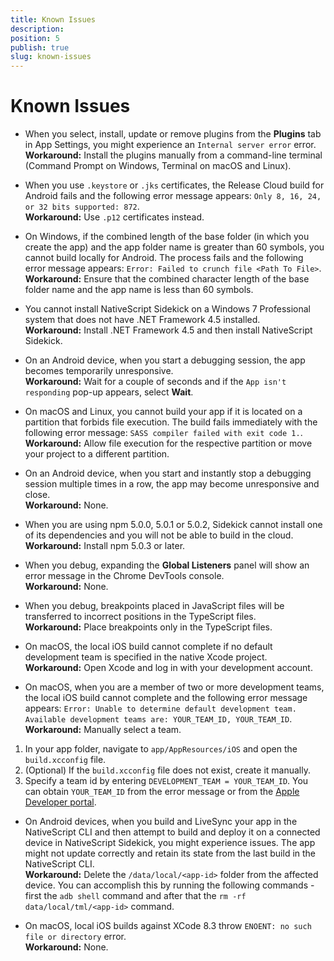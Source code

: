 ```yaml
---
title: Known Issues
description: 
position: 5
publish: true
slug: known-issues
---
```


# Known Issues

* When you select, install, update or remove plugins from the **Plugins** tab in App Settings, you might experience an `Internal server error` error.<br/>
**Workaround:** Install the plugins manually from a command-line terminal (Command Prompt on Windows, Terminal on macOS and Linux). 

* When you use `.keystore` or `.jks` certificates, the Release Cloud build for Android fails and the following error message appears: `Only 8, 16, 24, or 32 bits supported: 872`.<br/>
**Workaround:** Use `.p12` certificates instead. 

* On Windows, if the combined length of the base folder (in which you create the app) and the app folder name is greater than 60 symbols, you cannot build locally for Android. The process fails and the following error message appears: `Error: Failed to crunch file <Path To File>`.<br/>
**Workaround:** Ensure that the combined character length of the base folder name and the app name is less than 60 symbols. 

* You cannot install NativeScript Sidekick on a Windows 7 Professional system that does not have .NET Framework 4.5 installed.<br/>
**Workaround:** Install .NET Framework 4.5 and then install NativeScript Sidekick. 

* On an Android device, when you start a debugging session, the app becomes temporarily unresponsive.<br/>
**Workaround:** Wait for a couple of seconds and if the `App isn't responding` pop-up appears, select **Wait**. 

* On macOS and Linux, you cannot build your app if it is located on a partition that forbids file execution. The build fails immediately with the following error message: `SASS compiler failed with exit code 1.`. <br/>
**Workaround:** Allow file execution for the respective partition or move your project to a different partition. 

* On an Android device, when you start and instantly stop a debugging session multiple times in a row, the app may become unresponsive and close.<br/>
**Workaround:** None.  

* When you are using npm 5.0.0, 5.0.1 or 5.0.2, Sidekick cannot install one of its dependencies and you will not be able to build in the cloud.<br/>
**Workaround:** Install npm 5.0.3 or later.  

* When you debug, expanding the **Global Listeners** panel will show an error message in the Chrome DevTools console.<br/>
**Workaround:** None.

* When you debug, breakpoints placed in JavaScript files will be transferred to incorrect positions in the TypeScript files.<br/>
**Workaround:** Place breakpoints only in the TypeScript files.

* On macOS, the local iOS build cannot complete if no default development team is specified in the native Xcode project.<br/>
**Workaround:** Open Xcode and log in with your development account.

* On macOS, when you are a member of two or more development teams, the local iOS build cannot complete and the following error message appears: `Error: Unable to determine default development team. Available development teams are: YOUR_TEAM_ID, YOUR_TEAM_ID`.<br/>
**Workaround:** Manually select a team.
 1. In your app folder, navigate to `app/AppResources/iOS` and open the `build.xcconfig` file.
 2. (Optional) If the `build.xcconfig` file does not exist, create it manually.
 3. Specify a team id by entering `DEVELOPMENT_TEAM = YOUR_TEAM_ID`. You can obtain `YOUR_TEAM_ID` from the error message or from the [Apple Developer portal](https://developer.apple.com/account/#/membership). 

* On Android devices, when you build and LiveSync your app in the NativeScript CLI and then attempt to build and deploy it on a connected device in NativeScript Sidekick, you might experience issues. The app might not update correctly and retain its state from the last build in the NativeScript CLI.<br/>
**Workaround:** Delete the `/data/local/<app-id>` folder from the affected device. You can accomplish this by running the following commands - first the `adb shell` command and after that the `rm -rf data/local/tml/<app-id>` command.

* On macOS, local iOS builds against XCode 8.3 throw `ENOENT: no such file or directory` error.<br/>
**Workaround:** None.

